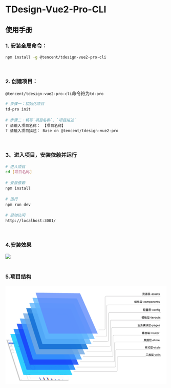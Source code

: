 # TDesign-Vue2-Pro-CLI

## 使用手册

### 1. 安装全局命令：

```sh
npm install -g @tencent/tdesign-vue2-pro-cli
```

<br/>

### 2. 创建项目：

`@tencent/tdesign-vue2-pro-cli`命令符为`td-pro`
```sh
# 步骤一：初始化项目
td-pro init

# 步骤二：填写`项目名称`、`项目描述`
? 请输入项目名称： 【项目名称】
? 请输入项目描述： Base on @tencent/tdesign-vue2-pro
```

<br/>

### 3、进入项目，安装依赖并运行
```sh
# 进入项目
cd [项目名称]

# 安装依赖
npm install

# 运行
npm run dev

# 启动访问
http://localhost:3001/
```

<br/>

### 4.安装效果
<img src="docs/20210627-142732.png" width="1024">

<br/>
<br/>

### 5.项目结构
<img src="docs/20210627-114325.png" width="1024">
